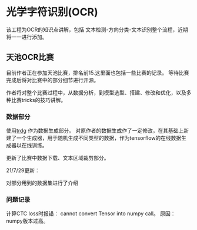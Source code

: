 # 光学字符识别(OCR)

该工程为OCR的知识点讲解，包括 文本检测-方向分类-文本识别整个流程，近期将一一进行添加。

## 天池OCR比赛

目前作者正在参加天池比赛，排名前15.这里面也包括一些比赛的记录。 等待比赛完成后将对比赛中的部分细节进行开源。

作者将对整个比赛过程中，从数据分析，到模型选型、搭建、修改和优化，以及多种比赛tricks的技巧讲解。

### 数据部分

使用[trdg](https://github.com/Belval/TextRecognitionDataGenerator) 作为数据生成部分。
对原作者的数据生成作了一定修改，在其基础上新建了一个生成器，用于随机生成不同类型的数据，作为tensorflow的在线数据生成器以在线训练。

更新了比赛中数据下载、文本区域裁剪部分。

21/7/29更新：

对部分用到的数据集进行了介绍

### 问题记录
计算CTC loss时报错： cannot convert Tensor into numpy call。 原因：numpy版本过高。





